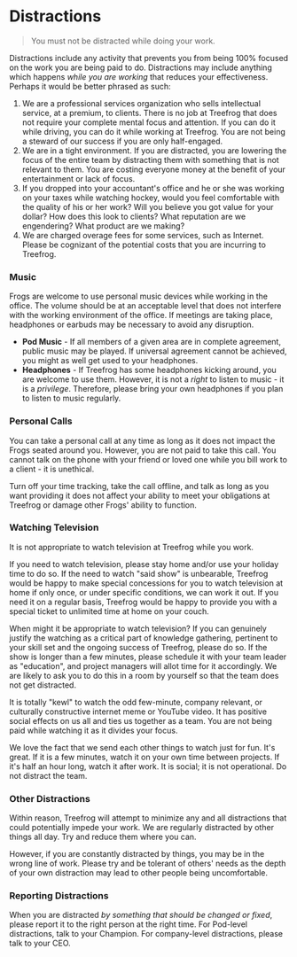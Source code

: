# Distractions

> You must not be distracted while doing your work.

Distractions include any activity that prevents you from being 100% focused on the work you are being paid to do. Distractions may include anything which happens *while you are working* that reduces your effectiveness. Perhaps it would be better phrased as such:

1. We are a professional services organization who sells intellectual service, at a premium, to clients. There is no job at Treefrog that does not require your complete mental focus and attention. If you can do it while driving, you can do it while working at Treefrog. You are not being a steward of our success if you are only half-engaged.
2. We are in a tight environment. If you are distracted, you are lowering the focus of the entire team by distracting them with something that is not relevant to them. You are costing everyone money at the benefit of your entertainment or lack of focus.
3. If you dropped into your accountant's office and he or she was working on your taxes while watching hockey, would you feel comfortable with the quality of his or her work? Will you believe you got value for your dollar? How does this look to clients? What reputation are we engendering? What product are we making?
4. We are charged overage fees for some services, such as Internet. Please be cognizant of the potential costs that you are incurring to Treefrog.

### Music

Frogs are welcome to use personal music devices while working in the office. The volume should be at an acceptable level that does not interfere with the working environment of the office. If meetings are taking place, headphones or earbuds may be necessary to avoid any disruption.

- **Pod Music** - If all members of a given area are in complete agreement, public music may be played. If universal agreement cannot be achieved, you might as well get used to your headphones.
- **Headphones** - If Treefrog has some headphones kicking around, you are welcome to use them. However, it is not a *right* to listen to music - it is a *privilege*. Therefore, please bring your own headphones if you plan to listen to music regularly.

### Personal Calls

You can take a personal call at any time as long as it does not impact the Frogs seated around you. However, you are not paid to take this call. You cannot talk on the phone with your friend or loved one while you bill work to a client - it is unethical.

Turn off your time tracking, take the call offline, and talk as long as you want providing it does not affect your ability to meet your obligations at Treefrog or damage other Frogs' ability to function.

### Watching Television

It is not appropriate to watch television at Treefrog while you work.

If you need to watch television, please stay home and/or use your holiday time to do so. If the need to watch "said show" is unbearable, Treefrog would be happy to make special concessions for you to watch television at home if only once, or under specific conditions, we can work it out. If you need it on a regular basis, Treefrog would be happy to provide you with a special ticket to unlimited time at home on your couch.

When might it be appropriate to watch television? If you can genuinely justify the watching as a critical part of knowledge gathering, pertinent to your skill set and the ongoing success of Treefrog, please do so. If the show is longer than a few minutes, please schedule it with your team leader as "education", and project managers will allot time for it accordingly. We are likely to ask you to do this in a room by yourself so that the team does not get distracted.

It is totally "kewl" to watch the odd few-minute, company relevant, or culturally constructive internet meme or YouTube video. It has positive social effects on us all and ties us together as a team. You are not being paid while watching it as it divides your focus.

We love the fact that we send each other things to watch just for fun. It's great. If it is a few minutes, watch it on your own time between projects. If it's half an hour long, watch it after work. It is social; it is not operational. Do not distract the team.

### Other Distractions

Within reason, Treefrog will attempt to minimize any and all distractions that could potentially impede your work. We are regularly distracted by other things all day. Try and reduce them where you can.

However, if you are constantly distracted by things, you may be in the wrong line of work. Please try and be tolerant of others' needs as the depth of your own distraction may lead to other people being uncomfortable.

### Reporting Distractions

When you are distracted *by something that should be changed or fixed*, please report it to the right person at the right time. For Pod-level distractions, talk to your Champion. For company-level distractions, please talk to your CEO.
